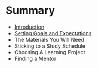 # Summary

* [Introduction](README.md)
* [Setting Goals and Expectations](setting_goals_and_expectations.md)
* The Materials You Will Need
* Sticking to a Study Schedule
* Choosing A Learning Project
* Finding a Mentor

